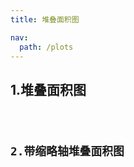 ```yaml
---
title: 堆叠面积图

nav:
  path: /plots
---
```


## 1.堆叠面积图

<code src="./demo2/demo1.tsx" />

## 2.带缩略轴堆叠面积图

<code src="./demo2/demo2.tsx" />
